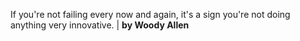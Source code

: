 If you're not failing every now and again, it's a sign you're not doing anything very innovative. | **by Woody Allen**